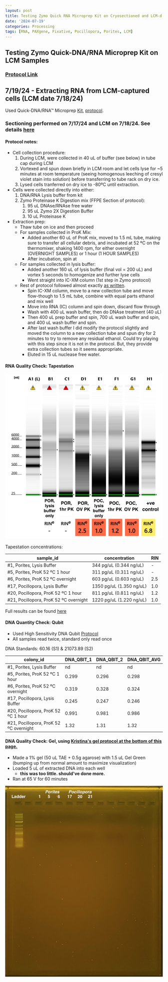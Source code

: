 ```yaml
---
layout: post
title: Testing Zymo Quick RNA Microprep Kit on Cryosectioned and LCM-d P. acuta and P. compressa
date: '2024-07-19'
categories: Processing
tags: [RNA, PAXgene, Fixative, Pocillopora, Porites, LCM]
---
```


## Testing Zymo Quick-DNA/RNA Microprep Kit on LCM Samples

### [Protocol Link](https://files.zymoresearch.com/protocols/_d7005t_d7005_quick-dna-rna_microprep_plus_kit.pdf)

## 7/19/24 - Extracting RNA from LCM-captured cells (LCM date 7/18/24)

Used Quick-DNA/RNA™ Microprep [Kit](https://www.zymoresearch.com/products/quick-dna-rna-microprep-plus-kit), [protocol](https://files.zymoresearch.com/protocols/_d7005t_d7005_quick-dna-rna_microprep_plus_kit.pdf).

### Sectioning performed on 7/17/24 and LCM on 7/18/24. See details [here](https://zdellaert.github.io/ZD_Putnam_Lab_Notebook/LCM-Test-4/) 

#### Protocol notes:

- Cell collection procedure:
  1. During LCM, were collected in 40 uL of buffer (see below) in tube cap during LCM
  2. Vortexed and spun down briefly in LCM room and let cells lyse for ~5 minutes at room temperature (seeing homogenous leeching of cresyl violet stain into solution) before transferring to tube rack on dry ice.
  3. Lysed cells tranferred on dry ice to -80ºC until extraction.
- Cells were collected directly into either:
  1. DNA/RNA Lysis buffer from kit
  2. Zymo Proteinase K Digestion mix (FFPE Section of protocol):
     1. 95 uL DNAse/RNAse free water
     2. 95 uL Zymo 2X Digestion Buffer
     3. 10 uL Proteinase K
- Extraction prep:
  - Thaw tube on ice and then proceed
  - For samples collected in ProK Mix:
    - Added another 60 uL of ProK mix, moved to 1.5 mL tube, making sure to transfer all cellular debris, and incubated at 52 ºC on the thermomixer, shaking 1400 rpm, for either overnight (OVERNIGHT SAMPLES) or 1 hour (1 HOUR SAMPLES)
    - After incubation, spin at 
  - For samples collected in lysis buffer:
    - Added another 160 uL of lysis buffer (final vol = 200 uL) and vortex 5 seconds to homogenize and further lyse cells
    - Went straight into IC-XM column (1st step in Zymo protocol)
  - Rest of protocol followed almost exactly [as written]((https://files.zymoresearch.com/protocols/_d7005t_d7005_quick-dna-rna_microprep_plus_kit.pdf)). 
    - Spin IC-XM column, move to a new collection tube and move flow-though to 1.5 mL tube, combine with equal parts ethanol and mix well
    - Move into RNA (IC) column and spin down, discard flow through
    - Wash with 400 uL wash buffer, then do DNAse treatment (40 uL)
    - Then 400 uL prep buffer and spin, 700 uL wash buffer and spin, and 400 uL wash buffer and spin.
    - After last wash buffer I did modify the protocol slightly and moved the column to a new collection tube and spun dry for 2 minutes to try to remove any residual ethanol. Could try playing with this step since it is not in the protocol. But, they provide extra collection tubes so it seems appropriate.
    - Eluted in 15 uL nuclease free water.

#### RNA Quality Check: Tapestation

![2024-07-19.JPG](https://github.com/zdellaert/ZD_Putnam_Lab_Notebook/blob/master/images/tapestation/2024-07-19.JPG?raw=true)

Tapestation concentrations:

| sample_id | concentration | RIN |
|-----------|------------|------------|
| #1, Porites, Lysis Buffer   |  344 pg/uL (0.344 ng/uL) | - |
| #5, Porites, ProK 52 ºC 1 hour  |   311 pg/uL (0.311 ng/uL)  | - | 
| #6, Porites, ProK 52 ºC overnight  |   603 pg/uL (0.603 ng/uL)  | 2.5 | 
| #17, Pocillopora, Lysis Buffer   |  1350 pg/uL (1.350 ng/uL) | 1.0 |
| #20, Pocillopora, ProK 52 ºC 1 hour  |   811 pg/uL (0.811 ng/uL)  | 1.2 | 
| #21, Pocillopora, ProK 52 ºC overnight  |   1220 pg/uL (1.220 ng/uL)  | 1.0 | 

Full results can be found [here](https://github.com/zdellaert/ZD_Putnam_Lab_Notebook/blob/master/images/tapestation/2024-07-19.pdf)

#### DNA Quantity Check: Qubit

- Used High Sensitivity DNA Qubit [Protocol](https://zdellaert.github.io/ZD_Putnam_Lab_Notebook/Qubit-Protocol/)
- All samples read twice, standard only read once

DNA Standards: 60.16 (S1) & 21073.89 (S2)

| colony_id            | DNA_QBIT_1 | DNA_QBIT_2 |    DNA_QBIT_AVG |
|----------------------|------------|------------|-----------------|
| #1, Porites, Lysis Buffer         | nd    |  nd      |   nd      |
| #5, Porites, ProK 52 ºC 1 hour    | 0.299 |  0.296   |   0.298   |
| #6, Porites, ProK 52 ºC overnight | 0.319 | 0.328    |   0.324   |
| #17, Pocillopora, Lysis Buffer    | 0.245 |  0.247   |   0.246   |
| #20, Pocillopora, ProK 52 ºC 1 hour  | 0.991 | 0.981 |   0.986   |
| #21, Pocillopora, ProK 52 ºC overnight | 1.32 | 1.31 |   1.32    |

#### DNA Quality Check: Gel, using [Kristina's gel protocol at the bottom of this page.](https://zdellaert.github.io/ZD_Putnam_Lab_Notebook/Protocols_Zymo_Quick_DNA_RNA_Miniprep_Plus/)

- Made a 1% gel (50 uL TAE + 0.5g agarose) with 1.5 uL Gel Green (bumping up from normal amount to maximize visualization)
- Loaded 5 uL of extracted DNA into each well
  - **this was too little. should've done more.**
- Ran at 65 V for 60 minutes

![2024-07-19-gel-Zymo.JPG](https://github.com/zdellaert/ZD_Putnam_Lab_Notebook/blob/master/images/gels/2024-07-19-gel-Zymo.JPG?raw=true)
